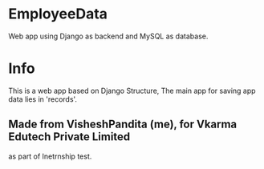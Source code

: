 # EmployeeData
Web app using Django as backend and MySQL as database.

# Info
This is a web app based on Django Structure, The main app for saving app data lies in 'records'.

## Made from VisheshPandita (me), for Vkarma Edutech Private Limited
as part of Inetrnship test.
